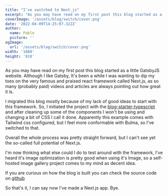 ```yaml
---
title: "I've switched to Next.js"
excerpt: "As you may have read on my first post this blog started as a little GatsbyJS application. Although I like Gatsby, It's been a while I was wanting to dip my toes on Next.js for a while as so many videos and articles were always pointing out how great it is."
coverImage: '/assets/blog/switch/cover.png'
date: '2022-04-09T14:25:07.322Z'
author:
  name: Pablo
  picture: ''
ogImage:
  url: '/assets/blog/switch/cover.png'
width: '1080'
height: '810'
---
```


As you may have read on my first post this blog started as a little GatsbyJS website. Although I like Gatsby, It's been a while I was wanting to dip my toes on the very famous and praised react framework called Next.js, as so many (probably paid) videos and articles are always pointing out how great it is.

I migrated this blog mostly because of my lack of good ideas to start with this framework.  So, I initiated the project with the [blog-starter-typescript](https://github.com/vercel/next.js/tree/canary/examples/blog-starter-typescript) and after cleaning up some of the components I won't be using and changing a bit of CSS I call it done. Apparently this example comes with Tailwind css configured, but I feel more conformable with Bulma, so I've switched to that.

Overall the whole process was pretty straight forward, but I can't see yet the so-called full potential of Next.js.

I'm now thinking what else could I do to test around with the framework, I've heard it's image optimization is pretty good when using it's Image, so a self-hosted image gallery project comes to my mind as decent idea.

If you are curious on how the blog is built you can check the source code on [github](https://github.com/pbl0/pablo-blog)

So that's it, I can say now I've made a Next.js app. Bye.